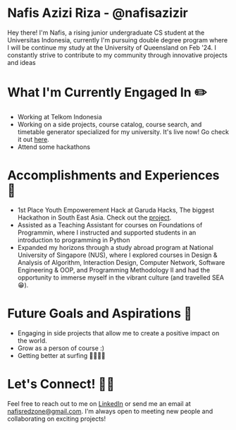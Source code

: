 # Nafis Azizi Riza - @nafisazizir

Hey there! I'm Nafis, a rising junior undergraduate CS student at the Universitas Indonesia, currently I'm pursuing double degree program where I will be continue my study at the University of Queensland on Feb '24. I constantly strive to contribute to my community through innovative projects and ideas

# What I'm Currently Engaged In ✏️
- Working at Telkom Indonesia
- Working on a side projects, course catalog, course search, and timetable generator specialized for my university. It's live now! Go check it out [here](matkulgue.nafisazizi.com).
- Attend some hackathons 

# Accomplishments and Experiences 🏅
-  1st Place Youth Empowerement Hack at Garuda Hacks, The biggest Hackathon in South East Asia. Check out the [project](peopl.nafisazizi.com).
- Assisted as a Teaching Assistant for courses on Foundations of Programmin, where I instructed and supported students in an introduction to programming in Python
- Expanded my horizons through a study abroad program at National University of Singapore (NUS), where I explored courses in Design & Analysis of Algorithm, Interaction Design, Computer Network, Software Engineering & OOP, and Programming Methodology II and had the opportunity to immerse myself in the vibrant culture (and travelled SEA 😁).

# Future Goals and Aspirations 🚀
- Engaging in side projects that allow me to create a positive impact on the world.
- Grow as a person of course :)
- Getting better at surfing 🏄🏻‍♂️😝

# Let's Connect! 🤝🏻
Feel free to reach out to me on [LinkedIn](https://www.linkedin.com/in/nafisazizi/) or send me an email at [nafisredzone@gmail.com](mailto:nafisredzone@gmail.com). I'm always open to meeting new people and collaborating on exciting projects!
